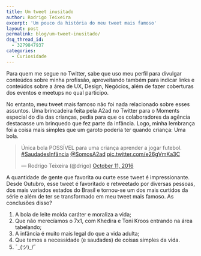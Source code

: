 ```yaml
---
title: Um tweet inusitado
author: Rodrigo Teixeira
excerpt: 'Um pouco da história do meu tweet mais famoso'
layout: post
permalink: blog/um-tweet-inusitado/
dsq_thread_id:
  - 3279847937
categories:
  - Curiosidade
---
```


Para quem me segue no Twitter, sabe que uso meu perfil para divulgar conteúdos sobre minha profissão, aproveitando também para indicar links e conteúdos sobre a área de UX, Design, Negócios, além de fazer coberturas dos eventos e meetups no qual participo. 

No entanto, meu tweet mais famoso não foi nada relacionado sobre esses assuntos. Uma brincadeira feita pela A2ad no Twitter para o Moments especial do dia das crianças, pedia para que os colaboradores da agência destacasse um brinquedo que fez parte da infância. Logo, minha lembrança foi a coisa mais simples que um garoto poderia ter quando criança: Uma bola. 

<blockquote class="twitter-tweet" data-lang="en"><p lang="pt" dir="ltr">Única bola POSSÍVEL para uma criança aprender a jogar futebol. <a href="https://twitter.com/hashtag/SaudadesInf%C3%A2ncia?src=hash">#SaudadesInfância</a> <a href="https://twitter.com/SomosA2ad">@SomosA2ad</a> <a href="https://t.co/e26gVmKa3C">pic.twitter.com/e26gVmKa3C</a></p>&mdash; Rodrigo Teixeira (@drigo) <a href="https://twitter.com/drigo/status/785928523676614656">October 11, 2016</a></blockquote>
<script async src="//platform.twitter.com/widgets.js" charset="utf-8"></script>

A quantidade de gente que favorita ou curte esse tweet é impressionante. Desde Outubro, esse tweet é favoritado e retweetado por diversas pessoas, dos mais variados estados do Brasil e tornou-se um dos mais curtidos da série e além de ter se transformado em meu tweet mais famoso. As conclusões disso? 

1. A bola de leite molda caráter e moraliza a vida;
2. Que não merecíamos o 7x1, com Khedira e Toni Kroos entrando na área tabelando;
3. A infância é muito mais legal do que a vida adulta;
4. Que temos a necessidade (e saudades) de coisas simples da vida. 
5. ¯\_(ツ)_/¯

